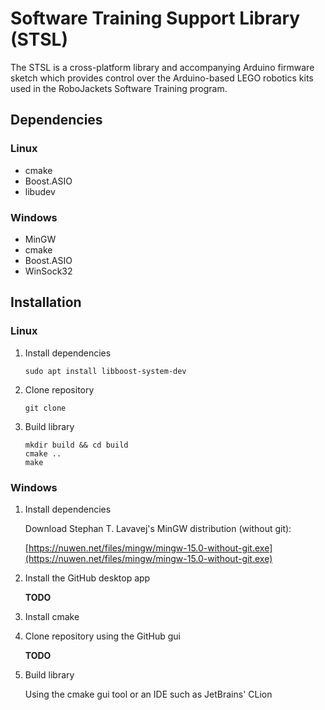 # Software Training Support Library (STSL)

The STSL is a cross-platform library and accompanying Arduino firmware sketch which provides control over the Arduino-based LEGO robotics kits used in the RoboJackets Software Training program.

## Dependencies

### Linux

* cmake
* Boost.ASIO
* libudev

### Windows

* MinGW
* cmake
* Boost.ASIO
* WinSock32

## Installation

### Linux

1. Install dependencies

    ```
    sudo apt install libboost-system-dev
    ```
    
2. Clone repository

    ```
    git clone 
    ```
    
3. Build library

    ```
    mkdir build && cd build
    cmake ..
    make
    ```

### Windows

1. Install dependencies

   Download Stephan T. Lavavej's MinGW distribution (without git):

    [https://nuwen.net/files/mingw/mingw-15.0-without-git.exe](https://nuwen.net/files/mingw/mingw-15.0-without-git.exe)

2. Install the GitHub desktop app

   **TODO**

3. Install cmake

4. Clone repository using the GitHub gui

   **TODO**

5. Build library

   Using the cmake gui tool or an IDE such as JetBrains' CLion
